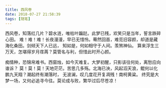 ```yaml
---
title: 西风卷
date: 2018-07-27 21:58:39
tags: [随笔]
---
```


西风卷，知落红几片？碧水涟，唯枯叶蹁跹。此梦已残，欢笑只是当年，誓言跌碎心田。
难！难！难！长夜漫漫，早已无惜怜。蓦然回首，难觅旧容颜，却道是藏海化桑田。<!--more-->剑倾天下人已远，
知如是，何如相守于人间。羡煞神仙。
算来浮生三万天，怎堪得岁月荏苒？莫管名与利，但惜此时开心颜。

痴情种，恐锦帛难书。西窗烛，如今灭难复。大梦初醒，只影该往何处，离愁应向谁诉？
莫！莫！莫！天地茫茫。苦思几多殇。北海已泱，风起滔天浪，鲲何以化鹏九天翔？潮起终有潮落时，
无波澜，叹几度花开复凋残！南柯黄粱。
终究是大梦一场，又何必追寻今往。莫论成与败，繁华过后尽苍凉！
